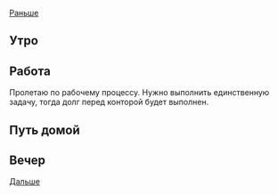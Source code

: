 [Раньше](2021.04.01.md)  
## Утро
## Работа
Пролетаю по рабочему процессу. Нужно выполнить единственную задачу, тогда долг перед конторой будет выполнен.
## Путь домой
## Вечер
[Дальше](2021.04.03.md)
